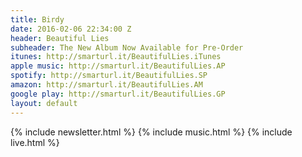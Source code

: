 ```yaml
---
title: Birdy
date: 2016-02-06 22:34:00 Z
header: Beautiful Lies
subheader: The New Album Now Available for Pre-Order
itunes: http://smarturl.it/BeautifulLies.iTunes
apple music: http://smarturl.it/BeautifulLies.AP
spotify: http://smarturl.it/BeautifulLies.SP
amazon: http://smarturl.it/BeautifulLies.AM
google play: http://smarturl.it/BeautifulLies.GP
layout: default
---
```


{% include newsletter.html %}
{% include music.html %}
{% include live.html %}